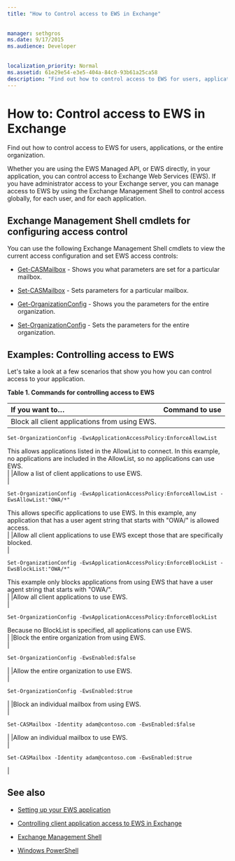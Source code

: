 ```yaml
---
title: "How to Control access to EWS in Exchange"
 
 
manager: sethgros
ms.date: 9/17/2015
ms.audience: Developer
 
 
localization_priority: Normal
ms.assetid: 61e29e54-e3e5-404a-84c0-93b61a25ca58
description: "Find out how to control access to EWS for users, applications, or the entire organization."
---
```


# How to: Control access to EWS in Exchange

Find out how to control access to EWS for users, applications, or the entire organization.
  
Whether you are using the EWS Managed API, or EWS directly, in your application, you can control access to Exchange Web Services (EWS). If you have administrator access to your Exchange server, you can manage access to EWS by using the Exchange Management Shell to control access globally, for each user, and for each application.
  
## Exchange Management Shell cmdlets for configuring access control
<a name="bk_Cmdlets"> </a>

You can use the following Exchange Management Shell cmdlets to view the current access configuration and set EWS access controls:
  
- [Get-CASMailbox](http://technet.microsoft.com/en-us/library/bb124754.aspx) - Shows you what parameters are set for a particular mailbox. 
    
- [Set-CASMailbox](http://technet.microsoft.com/en-us/library/bb125264.aspx) - Sets parameters for a particular mailbox. 
    
- [Get-OrganizationConfig](http://technet.microsoft.com/en-us/library/aa997571.aspx) - Shows you the parameters for the entire organization. 
    
- [Set-OrganizationConfig](http://technet.microsoft.com/en-us/library/aa997443.aspx) - Sets the parameters for the entire organization. 
    
## Examples: Controlling access to EWS
<a name="bk_Examples"> </a>

Let's take a look at a few scenarios that show you how you can control access to your application.
  
**Table 1. Commands for controlling access to EWS**

|**If you want to…**|**Command to use**|
|:-----|:-----|
|Block all client applications from using EWS.  <br/> |
```
Set-OrganizationConfig -EwsApplicationAccessPolicy:EnforceAllowList
```

This allows applications listed in the AllowList to connect. In this example, no applications are included in the AllowList, so no applications can use EWS.  <br/> |
|Allow a list of client applications to use EWS.  <br/> |
```
Set-OrganizationConfig -EwsApplicationAccessPolicy:EnforceAllowList -EwsAllowList:"OWA/*"
```

This allows specific applications to use EWS. In this example, any application that has a user agent string that starts with "OWA/" is allowed access.  <br/> |
|Allow all client applications to use EWS except those that are specifically blocked.  <br/> |
```
Set-OrganizationConfig -EwsApplicationAccessPolicy:EnforceBlockList -EwsBlockList:"OWA/*"
```

This example only blocks applications from using EWS that have a user agent string that starts with "OWA/".  <br/> |
|Allow all client applications to use EWS.  <br/> |
```
Set-OrganizationConfig -EwsApplicationAccessPolicy:EnforceBlockList
```

Because no BlockList is specified, all applications can use EWS.  <br/> |
|Block the entire organization from using EWS.  <br/> |
```
Set-OrganizationConfig -EwsEnabled:$false
```

|
|Allow the entire organization to use EWS.  <br/> |
```
Set-OrganizationConfig -EwsEnabled:$true
```

|
|Block an individual mailbox from using EWS.  <br/> |
```
Set-CASMailbox -Identity adam@contoso.com -EwsEnabled:$false
```

|
|Allow an individual mailbox to use EWS.  <br/> |
```
Set-CASMailbox -Identity adam@contoso.com -EwsEnabled:$true
```

|
   
## See also
<a name="bk_addresources"> </a>

- [Setting up your EWS application](setting-up-your-ews-application.md)
    
- [Controlling client application access to EWS in Exchange](controlling-client-application-access-to-ews-in-exchange.md)
    
- [Exchange Management Shell](http://technet.microsoft.com/en-us/library/aa998267.aspx)
    
- [Windows PowerShell](http://msdn.microsoft.com/en-us/library/dd835506%28v=vs.85%29.aspx)
    

